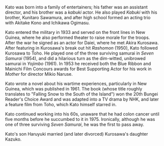 <!-- Daisuke Kato -->

Kato was born into a family of entertainers; his father was an assistant director, and his brother was a _kabuki_ actor. He also played _Kabuki_ with his brother, Kunitaro Sawamura, and after high school formed an acting trio with Akitake Kono and Ichikawa Ogimasu.

Kato entered the military in 1933 and served on the front lines in New Guinea, where he also performed theater to raise morale for the troops. After the war he signed as an actor for Daiei, where he met Akira Kurosawa. After featuring in Kurosawa's break out hit _Rashomon_ (1950), Kato followed Kurosawa to Toho. He played one of the three surviving samurai in _Seven Samurai_ (1954), and did a hilarious turn as the dim-witted, unibrowed samurai in _Yojimbo_ (1961). In 1953 he received both the Blue Ribbon and Mainichi Film Concours awards for Best Supporting Actor for his work in _Mother_ for director Mikio Naruse.

Kato wrote a novel about his wartime experiences, particularly in New Guinea, which was published in 1961. The book (whose title roughly translates to "Falling Snow to the South of the Island") won the 20th Bungei Reader's Choice Award and was adapted into a TV drama by NHK, and later a feature film from Toho, which Kato himself starred in.

Kato continued working into his 60s, unaware that he had colon cancer until five months before he succumbed to it in 1975. Ironically, although he was one of three surviving _Seven Samurai_, he was the first to pass away.

Kato's son Haruyuki married (and later divorced) Kurosawa's daughter Kazuko.